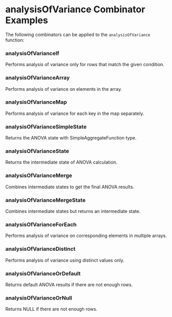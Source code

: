 # analysisOfVariance Combinator Examples

The following combinators can be applied to the `analysisOfVariance` function:

### analysisOfVarianceIf
Performs analysis of variance only for rows that match the given condition.

### analysisOfVarianceArray
Performs analysis of variance on elements in the array.

### analysisOfVarianceMap
Performs analysis of variance for each key in the map separately.

### analysisOfVarianceSimpleState
Returns the ANOVA state with SimpleAggregateFunction type.

### analysisOfVarianceState
Returns the intermediate state of ANOVA calculation.

### analysisOfVarianceMerge
Combines intermediate states to get the final ANOVA results.

### analysisOfVarianceMergeState
Combines intermediate states but returns an intermediate state.

### analysisOfVarianceForEach
Performs analysis of variance on corresponding elements in multiple arrays.

### analysisOfVarianceDistinct
Performs analysis of variance using distinct values only.

### analysisOfVarianceOrDefault
Returns default ANOVA results if there are not enough rows.

### analysisOfVarianceOrNull
Returns NULL if there are not enough rows. 
